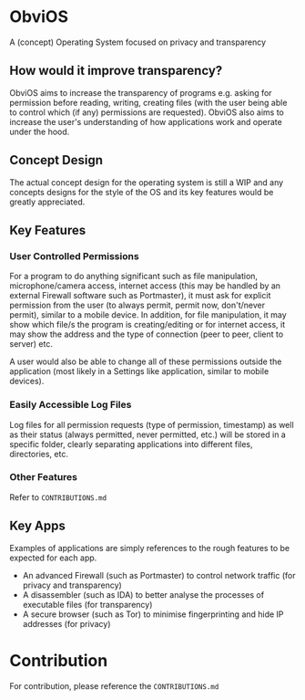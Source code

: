 # ObviOS
A (concept) Operating System focused on privacy and transparency 

## How would it improve transparency?
ObviOS aims to increase the transparency of programs e.g. asking for permission before reading, writing, creating files (with the user being able to control which (if any) permissions are requested). ObviOS also aims to increase the user's understanding of how applications work and operate under the hood. 

## Concept Design
The actual concept design for the operating system is still a WIP and any concepts designs for the style of the OS and its key features would be greatly appreciated.

## Key Features
### User Controlled Permissions
For a program to do anything significant such as file manipulation, microphone/camera access, internet access (this may be handled by an external Firewall software such as Portmaster), it must ask for explicit permission from the user (to always permit, permit now, don't/never permit), similar to a mobile device. In addition, for file manipulation, it may show which file/s the program is creating/editing or for internet access, it may show the address and the type of connection (peer to peer, client to server) etc.

A user would also be able to change all of these permissions outside the application (most likely in a Settings like application, similar to mobile devices). 

### Easily Accessible Log Files
Log files for all permission requests (type of permission, timestamp) as well as their status (always permitted, never permitted, etc.) will be stored in a specific folder, clearly separating applications into different files, directories, etc. 

### Other Features
Refer to ```CONTRIBUTIONS.md```

## Key Apps
Examples of applications are simply references to the rough features to be expected for each app. 
- An advanced Firewall (such as Portmaster) to control network traffic (for privacy and transparency)
- A disassembler (such as IDA) to better analyse the processes of executable files (for transparency)
- A secure browser (such as Tor) to minimise fingerprinting and hide IP addresses (for privacy)

# Contribution
For contribution, please reference the ```CONTRIBUTIONS.md```
